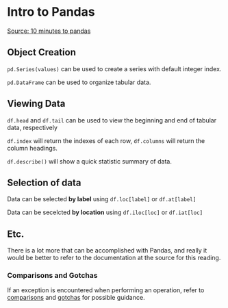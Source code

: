 # Intro to Pandas

[Source: 10 minutes to pandas](https://pandas.pydata.org/pandas-docs/stable/user_guide/10min.html)

## Object Creation

`pd.Series(values)` can be used to create a series with default integer index.

`pd.DataFrame` can be used to organize tabular data.

## Viewing Data

`df.head` and `df.tail` can be used to view the beginning and end of tabular data, respectively

`df.index` will return the indexes of each row, `df.columns` will return the column headings.

`df.describe()` will show a quick statistic summary of data.

## Selection of data

Data can be selected **by label** using `df.loc[label]` or `df.at[label]`

Data can be secelcted **by location** using `df.iloc[loc]` or `df.iat[loc]`

## Etc.

There is a lot more that can be accomplished with Pandas, and really it would be better to refer to the documentation at the source for this reading.

### Comparisons and Gotchas

If an exception is encountered when performing an operation, refer to [comparisons](https://pandas.pydata.org/pandas-docs/stable/user_guide/basics.html#basics-compare) and [gotchas](https://pandas.pydata.org/pandas-docs/stable/user_guide/gotchas.html#gotchas) for possible guidance.